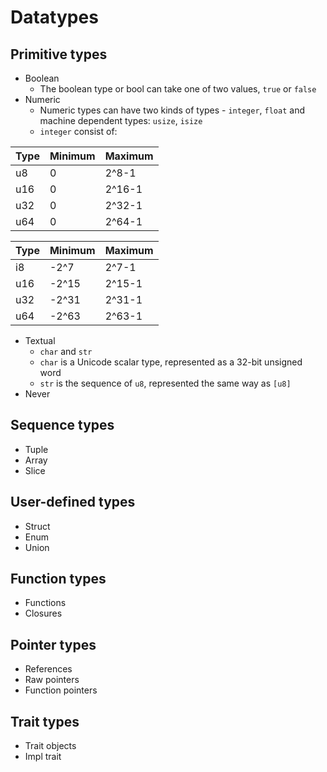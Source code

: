 
# Datatypes

## Primitive types
- Boolean
  - The boolean type or bool can take one of two values, `true` or `false`
- Numeric
  - Numeric types can have two kinds of types - `integer`, `float` and machine dependent types: `usize`, `isize`
  - `integer` consist of:

| Type | Minimum | Maximum |
| ---- | ------- | ------- |
| u8   | 0       | 2^8-1   |
| u16  | 0       | 2^16-1  |
| u32  | 0       | 2^32-1  |
| u64  | 0       | 2^64-1  |

| Type | Minimum | Maximum |
| ---- | ------- | ------- |
| i8   | -2^7    | 2^7-1   |
| u16  | -2^15   | 2^15-1  |
| u32  | -2^31   | 2^31-1  |
| u64  | -2^63   | 2^63-1  |
- Textual
  - `char` and `str`
  - `char` is a Unicode scalar type, represented as a 32-bit unsigned word
  - `str` is the sequence of `u8`, represented the same way as `[u8]`
- Never

## Sequence types
- Tuple
- Array
- Slice

## User-defined types
- Struct
- Enum
- Union

## Function types
- Functions
- Closures

## Pointer types
- References
- Raw pointers
- Function pointers

## Trait types
- Trait objects
- Impl trait

